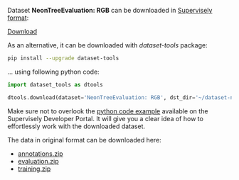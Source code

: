 Dataset **NeonTreeEvaluation: RGB** can be downloaded in [Supervisely format](https://developer.supervisely.com/api-references/supervisely-annotation-json-format):

 [Download](https://assets.supervisely.com/remote/eyJsaW5rIjogImZzOi8vYXNzZXRzLzMyMzBfTmVvblRyZWVFdmFsdWF0aW9uOiBSR0IvbmVvbnRyZWVldmFsdWF0aW9uLXJnYi1EYXRhc2V0TmluamEudGFyIiwgInNpZyI6ICJ4V29qOFhPVENybDMyL2NpNXJYd1lFQWsrNHE0aWRQa0ZWVlNKdXV6TU9jPSJ9)

As an alternative, it can be downloaded with *dataset-tools* package:
``` bash
pip install --upgrade dataset-tools
```

... using following python code:
``` python
import dataset_tools as dtools

dtools.download(dataset='NeonTreeEvaluation: RGB', dst_dir='~/dataset-ninja/')
```
Make sure not to overlook the [python code example](https://developer.supervisely.com/getting-started/python-sdk-tutorials/iterate-over-a-local-project) available on the Supervisely Developer Portal. It will give you a clear idea of how to effortlessly work with the downloaded dataset.

The data in original format can be downloaded here:

- [annotations.zip](https://zenodo.org/record/5914554/files/annotations.zip?download=1)
- [evaluation.zip](https://zenodo.org/record/5914554/files/evaluation.zip?download=1)
- [training.zip](https://zenodo.org/record/5914554/files/training.zip?download=1)
